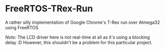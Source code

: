 # FreeRTOS-TRex-Run
A rather silly implementation of Google Chrome's T-Rex run over Atmega32 using FreeRTOS

_Note:_
The LCD driver here is not real-time at all as it's using a blocking delay :D
However, this shouldn't be a problem for this particular project.
